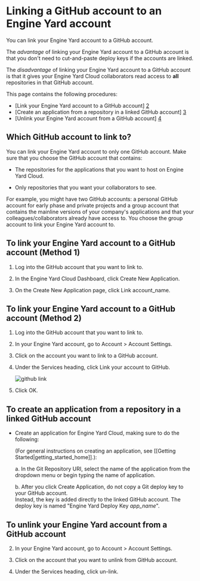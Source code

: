 # Linking a GitHub account to an Engine Yard account

You can link your Engine Yard account to a GitHub account. 

The _advantage_ of linking your Engine Yard account to a GitHub account is that you don't need to cut-and-paste deploy keys if the accounts are linked. 

The _disadvantage_ of linking your Engine Yard account to a GitHub account is that it gives your Engine Yard Cloud collaborators read access to **all** repositories in that GitHub account. 

This page contains the following procedures:

  * [Link your Engine Yard account to a GitHub account] [2]  
  * [Create an application from a repository in a linked GitHub account] [3]  
  * [Unlink your Engine Yard account from a GitHub account] [4] 

<h2 id="topic1">Which GitHub account to link to?</h2>

You can link your Engine Yard account to only one GitHub account. Make sure that you choose the GitHub account that contains:

*  The repositories for the applications that you want to host on Engine Yard Cloud. 

*  Only repositories that you want your collaborators to see.

For example, you might have two GitHub accounts: a personal GitHub account for early phase and private projects and a group account that contains the mainline versions of your company's applications and that your colleagues/collaborators already have access to. You choose the group account to link your Engine Yard account to.

<h2 id="topic2">To link your Engine Yard account to a GitHub account (Method 1)</h2>

1. Log into the GitHub account that you want to link to. 

2. In the Engine Yard Cloud Dashboard, click Create New Application.

3. On the Create New Application page, click Link account_name.

<h2 id="topic2">To link your Engine Yard account to a GitHub account (Method 2)</h2>

1. Log into the GitHub account that you want to link to. 

2. In your Engine Yard account, go to Account > Account Settings.

2. Click on the account you want to link to a GitHub account.

3. Under the Services heading, click Link your account to GitHub.

     ![github link](images/github_icon.png)

4. Click OK.

<h2 id="topic3">To create an application from a repository in a linked GitHub account</h2>

* Create an application for Engine Yard Cloud, making sure to do the following: 

    (For general instructions on creating an application, see [[Getting Started|getting_started_home]].):

    a. In the Git Repository URI, select the name of the application from the dropdown menu or begin typing the name of application.

    b. After you click Create Application, do not copy a Git deploy key to your GitHub account. <br>
     Instead, the key is added directly to the linked GitHub account. The deploy key is named "Engine Yard Deploy Key <i>app_name</i>".

<h2 id="topic4">To unlink your Engine Yard account from a GitHub account</h2>

2. In your Engine Yard account, go to Account > Account Settings.

2. Click on the account that you want to unlink from GitHub account.

3. Under the Services heading, click un-link.



[1]: #topic1        "topic1"
[2]: #topic2        "topic2"
[3]: #topic3        "topic3"
[4]: #topic4        "topic4"
[5]: #topic5        "topic5"
[6]: #topic6        "topic6"